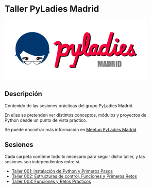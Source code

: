 # Taller PyLadies Madrid


<img src="./images/pyladiesmadrid_alargado.png" height="200"> 



## Descripción 

Contenido de las sesiones prácticas del grupo PyLadies Madrid.  

En ellas se pretenden ver distintos conceptos, módulos y proyectos de Python desde un punto de vista práctico.

Se puede encontrar más información en [Meetup PyLadies Madrid](https://www.meetup.com/PyLadiesMadrid/) 

## Sesiones 

Cada carpeta contiene todo lo necesario para seguir dicho taller, y las sesiones son independientes entre sí.

* [Taller 001: Instalación de Python y Primeros Pasos](/taller_001)
* [Taller 002: Estructuras de control, Funciones y Primeros Retos](/taller_002)
* [Taller 003: Funciones y Retos Prácticos](/taller_003)

